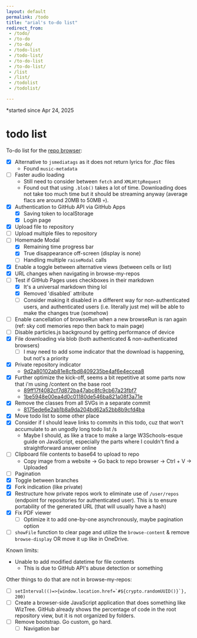 ```yaml
---
layout: default
permalink: /todo
title: "arial's to-do list"
redirect_from: 
 - /todo/
 - /to-do
 - /to-do/
 - /todo-list
 - /todo-list/
 - /to-do-list
 - /to-do-list/
 - /list
 - /list/
 - /todolist
 - /todolist/

---
```


*started since Apr 24, 2025

# todo list
To-do list for the [repo browser](/resources/explore-my-repos/):
- [x] Alternative to `jsmediatags` as it does not return lyrics for _.flac_ files
	- Found `music-metadata`
- [ ] Faster audio loading
	- Still need to consider between `fetch` and `XMLHttpRequest`
	- Found out that using `.blob()` takes a lot of time. Downloading does not take too much time but it should be streaming anyway (average flacs are around 20MB to 50MB 💀).
- [x] Authentication to GitHub API via GitHub Apps
	- [x] Saving token to localStorage
	- [x] Login page
- [x] Upload file to repository
- [ ] Upload multiple files to repository
- [ ] Homemade Modal
	- [x] Remaining time progress bar
	- [x] True disappearance off-screen (display is none)
	- [ ] Handling multiple `raiseModal` calls
- [x] Enable a toggle between alternative views (between cells or list)
- [x] URL changes when navigating in browse-my-repos
- [ ] Test if GitHub Pages uses checkboxes in their markdown
	- [x] It's a universal markdown thing lol
	- [x] Removed 'disabled` attribute
	- [ ] Consider making it disabled in a different way for non-authenticated users, and authenticated users (i.e. literally just me) will be able to make the changes true (somehow)
- [ ] Enable cancellation of browseRun when a new browseRun is ran again (ref: sky cotl memories repo then back to main page)
- [ ] Disable particles.js background by getting performance of device
- [x] File downloading via blob (both authenticated & non-authenticated browsers)
	- [ ] I may need to add some indicator that the download is happening, but not's a priority
- [x] Private repository indicator
	- [9d2a80102ab81e8cfbd8409235be4af6e4eccea8](https://github.com/arialhamed/arialhamed.github.io/commit/9d2a80102ab81e8cfbd8409235be4af6e4eccea8)
- [x] Further optimize the kick-off, seems a bit repetitive at some parts now that i'm using /content on the base root
	- [89ff17f4082cf7d872ba47abc8fc9cb67a23fbf7](https://github.com/arialhamed/arialhamed.github.io/commit/89ff17f4082cf7d872ba47abc8fc9cb67a23fbf7)
	- [1be5948e00ea4d0c01180de546ba821a08f3a71e](https://github.com/arialhamed/arialhamed.github.io/commit/1be5948e00ea4d0c01180de546ba821a08f3a71e)
- [x] Remove the classes from all SVGs in a separate commit
	- [8175ede6e2ab1b8a9da204bd62a52bb8b9cfd4ba](https://github.com/arialhamed/arialhamed.github.io/commit/8175ede6e2ab1b8a9da204bd62a52bb8b9cfd4ba)
- [x] Move todo list to some other place
- [x] Consider if I should leave links to commits in this todo, cuz that won't accumulate to an ungodly long todo list /s
	- Maybe I should, as like a trace to make a large W3Schools-esque guide on JavaScript, especially the parts where I couldn't find a straightforward answer online
- [ ] Clipboard file contents to base64 to upload to repo
	- Copy image from a website -> Go back to repo browser -> Ctrl + V -> Uploaded
- [ ] Pagination
- [x] Toggle between branches
- [x] Fork indication (like private)
- [x] Restructure how private repos work to eliminate use of `/user/repos` (endpoint for repositories for authenticated user). This is to ensure portability of the generated URL (that will usually have a hash)
- [x] Fix PDF viewer
	- [ ] Optimize it to add one-by-one asynchronously, maybe pagination option
- [ ] `showFile` function to clear page and utilize the `browse-content` & remove `browse-display` OR move it up like in OneDrive.

Known limits:
- Unable to add modified datetime for file contents
	- This is due to GitHub API's abuse detection or something

Other things to do that are not in browse-my-repos:
- [ ] ```setInterval(()=>{window.location.href=`#${crypto.randomUUID()}`}, 200)```
- [ ] Create a browser-side JavaScript application that does something like WizTree. GitHub already shows the percentage of code in the root repository view, but it is not organized by folders.
- [ ] Remove bootstrap. Go custom, go hard.
	- [ ] Navigation bar